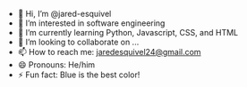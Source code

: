 - 👋 Hi, I’m @jared-esquivel
- 👀 I’m interested in software engineering
- 🌱 I’m currently learning Python, Javascript, CSS, and HTML
- 💞️ I’m looking to collaborate on ...
- 📫 How to reach me: jaredesquivel24@gmail.com
- 😄 Pronouns: He/him
- ⚡ Fun fact: Blue is the best color!

<!---
jared-esquivel/jared-esquivel is a ✨ special ✨ repository because its `README.md` (this file) appears on your GitHub profile.
You can click the Preview link to take a look at your changes.
--->
